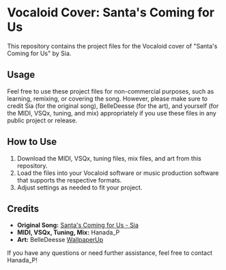 # Vocaloid Cover: Santa's Coming for Us

This repository contains the project files for the Vocaloid cover of "Santa's Coming for Us" by Sia.

## Usage

Feel free to use these project files for non-commercial purposes, such as learning, remixing, or covering the song. However, please make sure to credit Sia (for the original song), BelleDeesse (for the art), and yourself (for the MIDI, VSQx, tuning, and mix) appropriately if you use these files in any public project or release.

## How to Use

1. Download the MIDI, VSQx, tuning files, mix files, and art from this repository.
2. Load the files into your Vocaloid software or music production software that supports the respective formats.
3. Adjust settings as needed to fit your project.

## Credits

- **Original Song:** [Santa's Coming for Us - Sia](https://www.youtube.com/watch?v=V3EYjVPRClU)
- **MIDI, VSQx, Tuning, Mix:** Hanada_P
- **Art:** BelleDeesse [WallpaperUp](https://www.wallpaperup.com/172555/vocaloid_group_hatsune_miku_kagamine_len_kagamine_rin_kaito_megurine_luka_meiko_vocaloid.html)

If you have any questions or need further assistance, feel free to contact Hanada_P!
